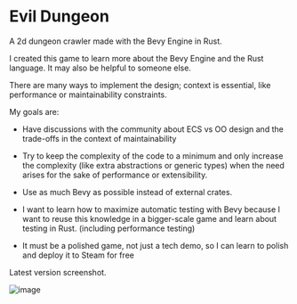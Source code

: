 # Evil Dungeon

A 2d dungeon crawler made with the Bevy Engine in Rust. 

I created this game to learn more about the Bevy Engine and the Rust language. It may also be helpful to someone else.


There are many ways to implement the design; context is essential, like performance or maintainability constraints.

My goals are:

- Have discussions with the community about ECS vs OO design and the trade-offs in the context of maintainability

- Try to keep the complexity of the code to a minimum and only increase the complexity (like extra abstractions or generic types) when the need arises for the sake of performance or extensibility.

- Use as much Bevy as possible instead of external crates.

- I want to learn how to maximize automatic testing with Bevy because I want to reuse this knowledge in a bigger-scale game and learn about testing in Rust. (including performance testing)

- It must be a polished game, not just a tech demo, so I can learn to polish and deploy it to Steam for free

Latest version screenshot.


![image](https://github.com/Retrodad0001/evil_dungeon/assets/9283221/389f5b44-6fff-4718-a85b-d85397e3ce0b)




